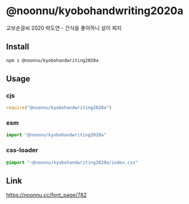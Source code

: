 # @noonnu/kyobohandwriting2020a
교보손글씨 2020 박도연 - 간식을 좋아하니 살이 찌지

## Install
```sh
npm i @noonnu/kyobohandwriting2020a
```
## Usage
### cjs
```js
require("@noonnu/kyobohandwriting2020a")
```
### esm
```js
import "@noonnu/kyobohandwriting2020a"
```
### css-loader
```css
@import "~@noonnu/kyobohandwriting2020a/index.css"
```

## Link
https://noonnu.cc/font_page/782